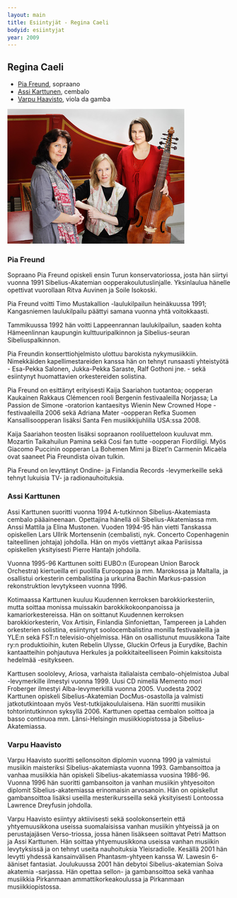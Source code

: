 ```yaml
---
layout: main
title: Esiintyjät - Regina Caeli
bodyid: esiintyjat
year: 2009
---
```

## Regina Caeli


- [Pia Freund](#pia-freund), sopraano
- [Assi Karttunen](#assi-karttunen), cembalo
- [Varpu Haavisto](#varpu-haavisto), viola da gamba

![Regina Caeli](regina-caeli.jpg)


### <a name="pia-freund">Pia Freund</a>


Sopraano Pia Freund opiskeli ensin Turun konservatoriossa,
josta hän siirtyi vuonna 1991 Sibelius-Akatemian
oopperakoulutuslinjalle. Yksinlaulua hänelle opettivat
vuorollaan Ritva Auvinen ja Soile Isokoski.


Pia Freund voitti Timo Mustakallion -laulukilpailun
heinäkuussa 1991; Kangasniemen laulukilpailu päättyi samana
vuonna yhtä voitokkaasti.

Tammikuussa 1992 hän voitti Lappeenrannan laulukilpailun,
saaden kohta Hämeenlinnan kaupungin kulttuuripalkinnon ja
Sibelius-seuran Sibeliuspalkinnon.


Pia Freundin konserttiohjelmisto ulottuu barokista
nykymusiikkiin. Nimekkäiden kapellimestareiden kanssa hän on
tehnyt runsaasti yhteistyötä - Esa-Pekka Salonen, Jukka-Pekka
Saraste, Ralf Gothoni jne. - sekä esiintynyt huomattavien
orkestereiden solistina.


Pia Freund on esittänyt erityisesti Kaija Saariahon
tuotantoa; oopperan Kaukainen Rakkaus Clémencen rooli Bergenin
festivaaleilla Norjassa; La Passion de Simone -oratorion
kantaesitys Wienin New Crowned Hope -festivaaleilla 2006 sekä
Adriana Mater -oopperan Refka Suomen Kansallisoopperan lisäksi
Santa Fen musiikkijuhlilla USA:ssa 2008.


Kaija Saariahon teosten lisäksi sopraanon rooliluetteloon
kuuluvat mm. Mozartin Taikahuilun Pamina sekä Cosi fan
tutte -oopperan Fiordiligi. Myös Giacomo Puccinin oopperan La
Bohemen Mimi ja Bizet’n Carmenin Micaèla ovat saaneet Pia
Freundista oivan tulkin.


Pia Freund on levyttänyt Ondine- ja Finlandia
Records -levymerkeille sekä tehnyt lukuisia TV- ja
radionauhoituksia.


### <a name="assi-karttunen">Assi Karttunen</a>

Assi Karttunen suoritti vuonna 1994 A-tutkinnon
Sibelius-Akatemiasta cembalo pääaineenaan. Opettajina hänellä
oli Sibelius-Akatemiassa mm. Anssi Mattila ja Elina Mustonen.
Vuoden 1994-95 hän vietti Tanskassa opiskellen Lars Ullrik
Mortensenin (cembalisti, nyk. Concerto Copenhagenin
taiteellinen johtaja) johdolla. Hän on myös viettänyt aikaa
Pariisissa opiskellen yksityisesti Pierre Hantaļn johdolla.



Vuonna 1995-96 Karttunen soitti EUBO:n (European Union Barock
Orchestra) kiertueilla eri puolilla Eurooppaa ja mm. Marokossa
ja Maltalla, ja osallistui orkesterin cembalistina ja urkurina
Bachin Markus-passion rekonstruktion levytykseen vuonna 1996.



Kotimaassa Karttunen kuuluu Kuudennen kerroksen
barokkiorkesteriin, mutta soittaa monissa muissakin
barokkikokoonpanoissa ja kamariorkestereissa. Hän on soittanut
Kuudennen kerroksen barokkiorkesterin, Vox Artisin, Finlandia
Sinfoniettan, Tampereen ja Lahden orkesterien solistina,
esiintynyt soolocembalistina monilla festivaaleilla ja  YLE:n
sekä FST:n televisio-ohjelmissa. Hän on osallistunut muusikkona
Taite ry:n produktioihin, kuten Rebelin Ulysse, Gluckin Orfeus
ja Eurydike, Bachin kantaatteihin pohjautuva Herkules ja
poikkitaiteelliseen Poimin kaksitoista hedelmää -esitykseen.



Karttusen soololevy, Ariosa, varhaista italialaista
cembalo-ohjelmistoa Jubal -levymerkille ilmestyi vuonna 1999.
Uusi CD nimellä Memento mori Froberger ilmestyi
Alba-levymerkillä vuonna 2005. Vuodesta 2002 Karttunen opiskeli
Sibelius-Akatemian DocMus-osastolla ja valmisti
jatkotutkintoaan myös Vest-tutkijakoululaisena. Hän suoritti
musiikin tohtorintutkinnon syksyllä 2006. Karttunen opettaa
cembalon soittoa ja basso continuoa mm. Länsi-Helsingin
musiikkiopistossa ja Sibelius-Akatemiassa.



### <a name="varpu-haavisto">Varpu Haavisto</a>


Varpu Haavisto suoritti sellonsoiton diplomin vuonna 1990 ja
valmistui musiikin maisteriksi Sibelius-akatemiasta vuonna 1993. Gambansoittoa ja vanhaa musiikkia hän opiskeli
Sibelius-akatemiassa vuosina 1986-96. Vuonna 1996 hän suoritti
gambansoiton ja vanhan musiikin yhtyesoiton diplomit
Sibelius-akatemiassa erinomaisin arvosanoin. Hän on opiskellut
gambansoittoa lisäksi useilla mesterikursseilla sekä
yksityisesti Lontoossa Lawrence Dreyfusin johdolla.



Varpu Haavisto esiintyy aktiivisesti sekä soolokonsertein että
yhtyemuusikkona useissa suomalaisissa vanhan musiikin yhtyeissä
ja on perustajajäsen Verso-triossa, jossa hänen lisäkseen
soittavat Petri Mattson ja Assi Karttunen. Hän soittaa
yhtyemuusikkona useissa vanhan musiikin levytyksissä ja on
tehnyt useita nauhoituksia Yleisradiolle. Kesällä 2001 hän
levytti yhdessä kansainvälisen Phantasm-yhtyeen kanssa
W. Lawesin 6-ääniset fantasiat. Joulukuussa 2001 hän debytoi
Sibelius-akatemian Soiva akatemia -sarjassa. Hän opettaa
sellon- ja gambansoittoa sekä vanhaa musiikkia Pirkanmaan
ammattikorkeakoulussa ja Pirkanmaan musiikkiopistossa.
